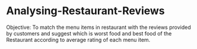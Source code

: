 # Analysing-Restaurant-Reviews

Objective: To match the menu items in restaurant with the reviews provided by customers and suggest which is worst food and best food of the Restaurant according to average rating of each menu item.
